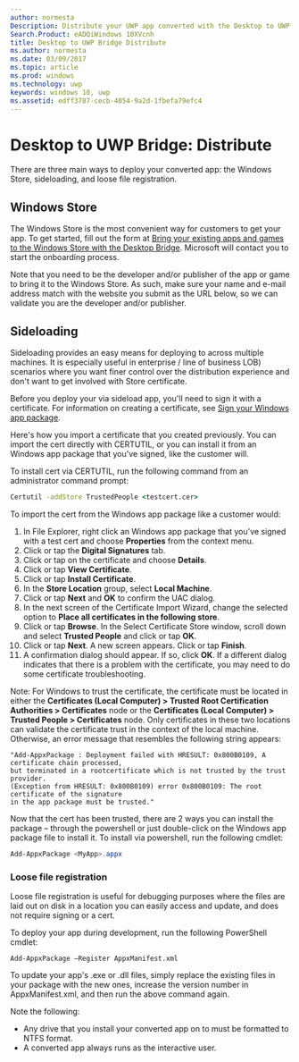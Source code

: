 ```yaml
---
author: normesta
Description: Distribute your UWP app converted with the Desktop to UWP Bridge
Search.Product: eADQiWindows 10XVcnh
title: Desktop to UWP Bridge Distribute
ms.author: normesta
ms.date: 03/09/2017
ms.topic: article
ms.prod: windows
ms.technology: uwp
keywords: windows 10, uwp
ms.assetid: edff3787-cecb-4054-9a2d-1fbefa79efc4
---
```


# Desktop to UWP Bridge: Distribute

There are three main ways to deploy your converted app: the Windows Store, sideloading, and loose file registration.  

## Windows Store

The Windows Store is the most convenient way for customers to get your app. To get started, fill out the form at [Bring your existing apps and games to the Windows Store with the Desktop Bridge](https://developer.microsoft.com/windows/projects/campaigns/desktop-bridge). Microsoft will contact you to start the onboarding process.

Note that you need to be the developer and/or publisher of the app or game to bring it to the Windows Store. As such, make sure your name and e-mail address match with the website you submit as the URL below, so we can validate you are the developer and/or publisher.

## Sideloading

Sideloading provides an easy means for deploying to across multiple machines. It is especially useful in enterprise / line of business LOB) scenarios where you want finer control over the distribution experience and don't want to get involved with Store certificate.

Before you deploy your via sideload app, you'll need to sign it with a certificate. For information on creating a certificate, see [Sign your Windows app package](https://msdn.microsoft.com/windows/uwp/porting/desktop-to-uwp-run-desktop-app-converter#deploy-your-converted-appx).

Here's how you import a certificate that you created previously. You can import the cert directly with CERTUTIL, or you can install it from an Windows app package that you've signed, like the customer will.

To install cert via CERTUTIL, run the following command from an administrator command prompt:

```cmd
Certutil -addStore TrustedPeople <testcert.cer>
```

To import the cert from the Windows app package like a customer would:

1.	In File Explorer, right click an Windows app package that you've signed with a test cert and choose **Properties** from the context menu.
2.	Click or tap the **Digital Signatures** tab.
3.	Click or tap on the certificate and choose **Details**.
4.	Click or tap **View Certificate**.
5.	Click or tap **Install Certificate**.
6.	In the **Store Location** group, select **Local Machine**.
7.	Click or tap **Next** and **OK** to confirm the UAC dialog.
8.	In the next screen of the Certificate Import Wizard, change the selected option to **Place all certificates in the following store**.
9.	Click or tap **Browse**. In the Select Certificate Store window, scroll down and select **Trusted People** and click or tap **OK**.
10.	Click or tap **Next**. A new screen appears. Click or tap **Finish**.
11.	A confirmation dialog should appear. If so, click **OK**. If a different dialog indicates that there is a problem with the certificate, you may need to do some certificate troubleshooting.

Note: For Windows to trust the certificate, the certificate must be located in either the **Certificates (Local Computer) > Trusted Root Certification Authorities > Certificates** node or the **Certificates (Local Computer) > Trusted People > Certificates** node. Only certificates in these two locations can validate the certificate trust in the context of the local machine. Otherwise, an error message that resembles the following string appears:

```CMD
"Add-AppxPackage : Deployment failed with HRESULT: 0x800B0109, A certificate chain processed,
but terminated in a rootcertificate which is not trusted by the trust provider.
(Exception from HRESULT: 0x800B0109) error 0x800B0109: The root certificate of the signature
in the app package must be trusted."
```

Now that the cert has been trusted, there are 2 ways you can install the package – through the powershell or just double-click on the Windows app package file to install it.  To install via powershell, run the following cmdlet:

```powershell
Add-AppxPackage <MyApp>.appx
```

### Loose file registration

Loose file registration is useful for debugging purposes where the files are laid out on disk in a location you can easily access and update, and does not require signing or a cert.  

To deploy your app during development, run the following PowerShell cmdlet:

```Add-AppxPackage –Register AppxManifest.xml```

To update your app's .exe or .dll files, simply replace the existing files in your package with the new ones, increase the version number in AppxManifest.xml, and then run the above command again.

Note the following:

* Any drive that you install your converted app on to must be formatted to NTFS format.
* A converted app always runs as the interactive user.
